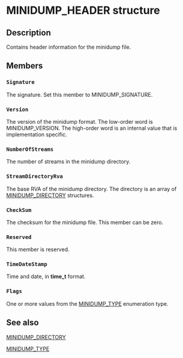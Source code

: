 # MINIDUMP_HEADER structure

## Description

Contains header information for the minidump file.

## Members

### `Signature`

The signature. Set this member to MINIDUMP_SIGNATURE.

### `Version`

The version of the minidump format. The low-order word is MINIDUMP_VERSION. The high-order word is an internal value that is implementation specific.

### `NumberOfStreams`

The number of streams in the minidump directory.

### `StreamDirectoryRva`

The base RVA of the minidump directory. The directory is an array of
[MINIDUMP_DIRECTORY](https://learn.microsoft.com/windows/desktop/api/minidumpapiset/ns-minidumpapiset-minidump_directory) structures.

### `CheckSum`

The checksum for the minidump file. This member can be zero.

### `Reserved`

This member is reserved.

### `TimeDateStamp`

Time and date, in **time_t** format.

### `Flags`

One or more values from the
[MINIDUMP_TYPE](https://learn.microsoft.com/windows/desktop/api/minidumpapiset/ne-minidumpapiset-minidump_type) enumeration type.

## See also

[MINIDUMP_DIRECTORY](https://learn.microsoft.com/windows/desktop/api/minidumpapiset/ns-minidumpapiset-minidump_directory)

[MINIDUMP_TYPE](https://learn.microsoft.com/windows/desktop/api/minidumpapiset/ne-minidumpapiset-minidump_type)